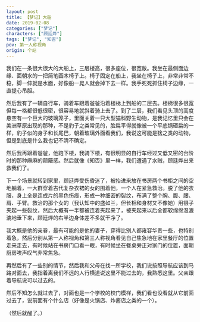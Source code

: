 ```yaml
---
layout: post
title: 【梦记】大船
date: 2019-02-08
categories: ["梦记"]
characters: ["顾廷烨"]
tags: ["梦记", "知否"]
pov: 第一人称视角
origin: 个站
---
```


我们在一条很大很大的大船上，三层楼高，很多座位，很宽敞。我坐在最侧面边缘、面朝水的一把简笔画木椅子上。椅子固定在船上，我坐在椅子上，非常非常不稳，脚一伸就是水面，好像船一晃人就会掉下去一样。我手死死抓住椅子边缘，一直提心吊胆。

然后我有了一辆自行车，骑着车跟着爸爸沿着楼梯上到船的二层去。楼梯很多很宽但每一格都很低很密，很容易地就斜着骑上去了。到了二层，我们看见头顶的高度悬空有一个巨大的玻璃笼子，里面关着一只大型猫科野生动物，是我记忆里只会在美洲草原出现的那种，不是豹子之类常见的，脸扁平得就像被一个平底锅砸扁的一样，豹子似的身子和长尾巴，朝着玻璃外面看我们，我说这可能是猞之类的动物，但是到底是什么我也记不清不确定。

然后我再跟着爸爸，他跑下楼，我骑下楼，有很明显的自行车经过又低又密的台阶时的那种麻麻的颠簸感。然后就像《知否》里一样，我们遭遇了水贼，顾廷烨出来救我们了。

下一个场景就转到家里，顾廷烨受伤昏迷了，被抬进来放在书房两个书柜之间的空地躺着，一大群穿着古代复杂衣裙的女的围着他，一个人在紧急救治。脱了他的衣服，身上全是连成片的黑色伤痕，形成一种细密的裂纹，布满了整个胸、腹、腰、肩、手臂。救治的那个女的（我认知中的盛如兰，但长相和身材又不像她）用镊子夹起一些裂纹，然后大概有一半都被连着夹起来了，被夹起来以后全都软绵绵湿漉漉地垂下来，顾廷烨的右半边身体差不多就干净了。

我大概是他的亲眷，最有可能的是他的妻子，穿得比别人都雍容华贵一些，也特别着急，然后分别从第一人称视角和第三人称视角看见自己焦急地在家里餐厅的位置走来走去，有时候站在书房门口看一眼，有时候坐在餐桌旁正对家门的位置，面朝厨房唉声叹气非常焦急。

再然后有了一些别的情节，然后我和父母在找一所学校，我们说按照导航应该到马路对面去，我指着离我们不远的人行横道说这里不能过去的，我熟悉这里。父亲跟着导航说可以过去的。

然后不知怎么就过去了，对面也是一个学校的校门模样，我们看也没看就从它前面过去了，说前面有个什么店（好像是火锅店、炸酱店之类的一个）。

（然后就醒了。）